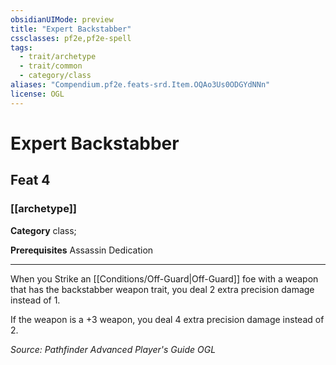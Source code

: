 ```yaml
---
obsidianUIMode: preview
title: "Expert Backstabber"
cssclasses: pf2e,pf2e-spell
tags:
  - trait/archetype
  - trait/common
  - category/class
aliases: "Compendium.pf2e.feats-srd.Item.OQAo3Us0ODGYdNNn"
license: OGL
---
```

# Expert Backstabber
## Feat 4
### [[archetype]]

**Category** class; 



**Prerequisites** Assassin Dedication
* * *
When you Strike an [[Conditions/Off-Guard|Off-Guard]] foe with a weapon that has the backstabber weapon trait, you deal 2 extra precision damage instead of 1.

If the weapon is a +3 weapon, you deal 4 extra precision damage instead of 2.

*Source: Pathfinder Advanced Player's Guide*
*OGL*
